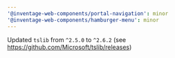 ```yaml
---
'@inventage-web-components/portal-navigation': minor
'@inventage-web-components/hamburger-menu': minor
---
```


Updated `tslib` from `^2.5.0` to `^2.6.2` (see https://github.com/Microsoft/tslib/releases)
